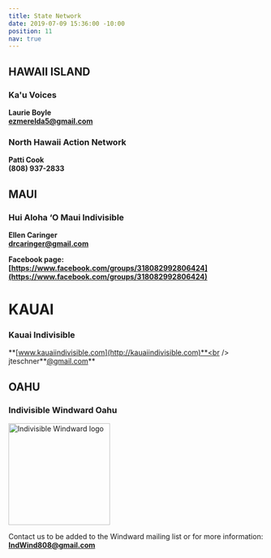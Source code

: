 ```yaml
---
title: State Network
date: 2019-07-09 15:36:00 -10:00
position: 11
nav: true
---
```


## **HAWAII ISLAND**

### **Ka'u Voices**

**Laurie Boyle**<br />
**[ezmerelda5@gmail.com](mailto:ezmeralda5@gmail.com)**

### **North Hawaii Action Network**

**Patti Cook**<br />
**(808) 937-2833**

## **MAUI**

### Hui Aloha ‘O Maui Indivisible

**Ellen Caringer**<br /> **[drcaringer@gmail.com](mailto:ezmeralda5@gmail.com)**

**Facebook page: [https://www.facebook.com/groups/318082992806424](https://www.facebook.com/groups/318082992806424)**

# **KAUAI**

### **Kauai Indivisible**

**[www.kauaiindivisible.com](http://kauaiindivisible.com)**<br />
jteschner\*\*[@gmail.com](mailto:kauaiindivisible@gmail.com)\*\*

## **OAHU**

### **Indivisible Windward Oahu**

<img src="/uploads/2019-Ind-Wind.jpg" alt="Indivisible Windward logo" width="200px" />

Contact us to be added to the Windward mailing list or for more information: **[IndWind808@gmail.com](mailto:IndWind808@gmail.com)**